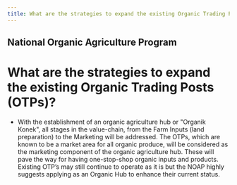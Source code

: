 ```yaml
---
title: What are the strategies to expand the existing Organic Trading Posts OTPs
---
```


## National Organic Agriculture Program

# What are the strategies to expand the existing Organic Trading Posts (OTPs)?


 - With the establishment of an organic agriculture hub or "Organik Konek",  all stages in the value-chain,  from the Farm  Inputs  (land preparation)  to the  Marketing will be addressed. The OTPs, which are known to be a market area for all organic produce, will be considered as the marketing component of the organic agriculture hub. These will pave the way for having one-stop-shop organic inputs and products. Existing OTP’s may still continue to operate as it is but the NOAP highly suggests applying as an Organic Hub to enhance their current status.
